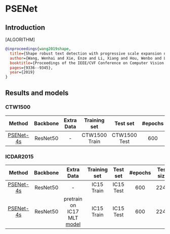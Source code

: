 # PSENet

## Introduction

[ALGORITHM]

```bibtex
@inproceedings{wang2019shape,
  title={Shape robust text detection with progressive scale expansion network},
  author={Wang, Wenhai and Xie, Enze and Li, Xiang and Hou, Wenbo and Lu, Tong and Yu, Gang and Shao, Shuai},
  booktitle={Proceedings of the IEEE/CVF Conference on Computer Vision and Pattern Recognition},
  pages={9336--9345},
  year={2019}
}
```

## Results and models

### CTW1500

|                                Method                                | Backbone | Extra Data | Training set  |   Test set   | #epochs | Test size | Recall | Precision | Hmean |                                                                                                Download                                                                                                |
| :------------------------------------------------------------------: | :------: | :--------: | :-----------: | :----------: | :-----: | :-------: | :----: | :-------: | :---: | :----------------------------------------------------------------------------------------------------------------------------------------------------------------------------------------------------: |
| [PSENet-4s](/configs/textdet/psenet/psenet_r50_fpnf_600e_ctw1500.py) | ResNet50 |     -      | CTW1500 Train | CTW1500 Test |   600   |   1280    | 0.728  |   0.849   | 0.784 | [model](https://download.openmmlab.com/mmocr/textdet/psenet/psenet_r50_fpnf_600e_ctw1500_20210401-216fed50.pth) \| [log](https://download.openmmlab.com/mmocr/textdet/psenet/20210401_215421.log.json) |

### ICDAR2015

|                                 Method                                 | Backbone |                                                                Extra Data                                                                 | Training set | Test set  | #epochs | Test size | Recall | Precision | Hmean |                                                                                            Download                                                                                             |
| :--------------------------------------------------------------------: | :------: | :---------------------------------------------------------------------------------------------------------------------------------------: | :----------: | :-------: | :-----: | :-------: | :----: | :-------: | :---: | :---------------------------------------------------------------------------------------------------------------------------------------------------------------------------------------------: |
| [PSENet-4s](/configs/textdet/psenet/psenet_r50_fpnf_600e_icdar2015.py) | ResNet50 |                                                                     -                                                                     |  IC15 Train  | IC15 Test |   600   |   2240    | 0.784  |   0.831   | 0.807 | [model](https://download.openmmlab.com/mmocr/textdet/psenet/psenet_r50_fpnf_600e_icdar2015-c6131f0d.pth) \| [log](https://download.openmmlab.com/mmocr/textdet/psenet/20210331_214145.log.json) |
| [PSENet-4s](/configs/textdet/psenet/psenet_r50_fpnf_600e_icdar2015.py) | ResNet50 | pretrain on IC17 MLT [model](https://download.openmmlab.com/mmocr/textdet/psenet/psenet_r50_fpnf_600e_icdar2017_as_pretrain-3bd6056c.pth) |  IC15 Train  | IC15 Test |   600   |   2240    | 0.834  |   0.861   | 0.847 |                                  [model](https://download.openmmlab.com/mmocr/textdet/psenet/psenet_r50_fpnf_600e_icdar2015_pretrain-eefd8fe6.pth) \| [log]()                                   |
